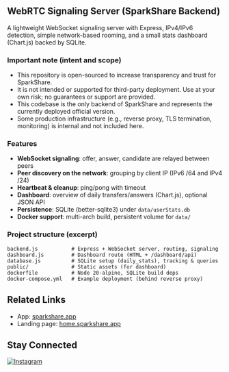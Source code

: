 ## WebRTC Signaling Server (SparkShare Backend)

A lightweight WebSocket signaling server with Express, IPv4/IPv6 detection, simple network-based rooming, and a small stats dashboard (Chart.js) backed by SQLite.

### Important note (intent and scope)
- This repository is open-sourced to increase transparency and trust for SparkShare.
- It is not intended or supported for third-party deployment. Use at your own risk; no guarantees or support are provided.
- This codebase is the only backend of SparkShare and represents the currently deployed official version.
- Some production infrastructure (e.g., reverse proxy, TLS termination, monitoring) is internal and not included here.

### Features
- **WebSocket signaling**: offer, answer, candidate are relayed between peers
- **Peer discovery on the network**: grouping by client IP (IPv6 /64 and IPv4 /24)
- **Heartbeat & cleanup**: ping/pong with timeout
- **Dashboard**: overview of daily transfers/answers (Chart.js), optional JSON API
- **Persistence**: SQLite (better-sqlite3) under `data/userStats.db`
- **Docker support**: multi-arch build, persistent volume for `data/`

### Project structure (excerpt)
```
backend.js           # Express + WebSocket server, routing, signaling
dashboard.js         # Dashboard route (HTML + /dashboard/api)
database.js          # SQLite setup (daily_stats), tracking & queries
public/              # Static assets (for dashboard)
dockerfile           # Node 20-alpine, SQLite build deps
docker-compose.yml   # Example deployment (behind reverse proxy)
```

## Related Links
- App: [sparkshare.app](https://sparkshare.app)  
- Landing page: [home.sparkshare.app](https://home.sparkshare.app)

## Stay Connected
<!-- Neutral badge palette keeps focus on the main links while staying noticeable. -->
[![Instagram](https://img.shields.io/badge/Instagram-24292e?style=for-the-badge&logo=instagram&logoColor=FCAF45)](https://www.instagram.com/sparkshare)
<!-- To add more social profiles, duplicate the badge pattern above and update the links. -->


